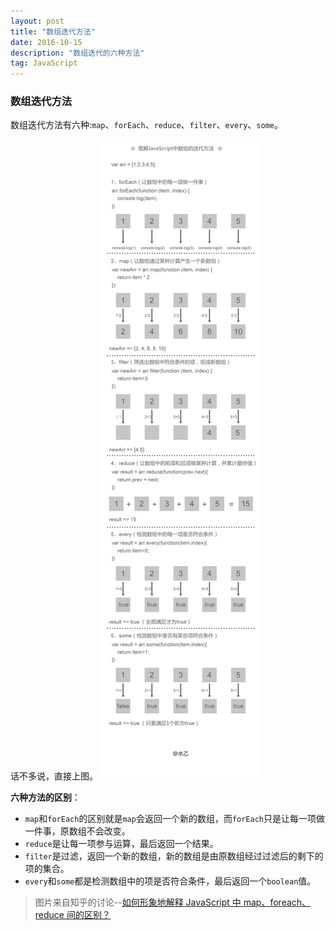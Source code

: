 ```yaml
---
layout: post
title: "数组迭代方法"
date: 2016-10-15
description: "数组迭代的六种方法"
tag: JavaScript
---
```


### 数组迭代方法
数组迭代方法有六种:`map`、`forEach`、`reduce`、`filter`、`every`、`some`。

话不多说，直接上图。
![图解JavaScript中数组的迭代方法](/images/posts/array_iteration/array_iteration.png)

**六种方法的区别**：
-	`map`和`forEach`的区别就是`map`会返回一个新的数组，而`forEach`只是让每一项做一件事，原数组不会改变。
-	`reduce`是让每一项参与运算，最后返回一个结果。
-	`filter`是过滤，返回一个新的数组，新的数组是由原数组经过过滤后的剩下的项的集合。
-	`every`和`some`都是检测数组中的项是否符合条件，最后返回一个`boolean`值。

> 图片来自知乎的讨论--[如何形象地解释 JavaScript 中 map、foreach、reduce 间的区别？](https://www.zhihu.com/question/24927450)

